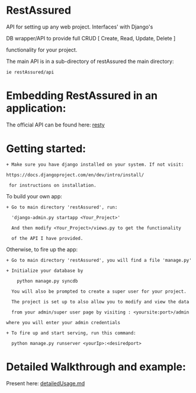 
RestAssured
==================================================

  API for setting up any web project. Interfaces' with Django's

  DB wrapper/API to provide full CRUD [ Create, Read, Update, Delete ]

  functionality for your project.

  The main API is in a sub-directory of restAssured the main directory: 

    ie restAssured/api


Embedding RestAssured in an application:
========================================

  The official API can be found here: [resty](https://github.com/odeke-em/resty.git "Resty")


Getting started:
=======================

    + Make sure you have django installed on your system. If not visit:

	https://docs.djangoproject.com/en/dev/intro/install/	      
    
     for instructions on installation. 
      

  To build your own app:

    + Go to main directory 'restAssured', run:

      'django-admin.py startapp <Your_Project>'

      And then modify <Your_Project>/views.py to get the functionality

      of the API I have provided.

  Otherwise, to fire up the app:

    + Go to main directory 'restAssured', you will find a file 'manage.py'
    
    + Initialize your database by

	    python manage.py syncdb

      You will also be prompted to create a super user for your project.
      
      The project is set up to also allow you to modify and view the data

      from your admin/super user page by visiting : <yoursite:port>/admin

	where you will enter your admin credentials

    + To fire up and start serving, run this command:
      
      python manage.py runserver <yourIp>:<desiredport>


Detailed Walkthrough and example:
=================================

   Present here: [detailedUsage.md](https://github.com/odeke-em/restAssured.git/blob/master/examples/detailedUsage.md "Detail Usage")
